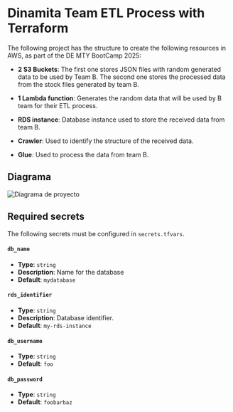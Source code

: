 # Dinamita Team ETL Process with Terraform

The following project has the structure to create the following resources in AWS, as part of the DE MTY BootCamp 2025:

 - **2 S3 Buckets**: The first one stores JSON files with random generated data to be used by Team B. The second one stores the processed data from the stock files generated by team B.

 - **1 Lambda function**: Generates the random data that will be used by B team for their ETL process.

 - **RDS instance**:  Database instance used to store the received data from team B.

 - **Crawler**: Used to identify the structure of the received data.

 - **Glue**: Used to process the data from team B.

## Diagrama

![Diagrama de proyecto](https://github.com/user-attachments/assets/3a368763-1aed-42b7-ae52-e12790cd58f0)

## Required secrets

The following secrets must be configured in `secrets.tfvars`.

#### `db_name`
- **Type**: `string`
- **Description**: Name for the database
- **Default**: `mydatabase`

#### `rds_identifier`
- **Type**: `string`
- **Description**: Database identifier.
- **Default**: `my-rds-instance`

#### `db_username`
- **Type**: `string`
- **Default**: `foo`

#### `db_password`
- **Type**: `string`
- **Default**: `foobarbaz`
